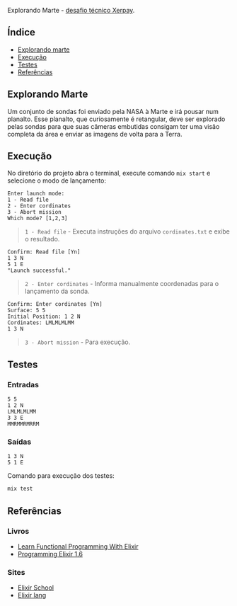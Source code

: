 Explorando Marte - [desafio técnico Xerpay](https://docs.google.com/document/d/1vJsir72GlnCbilZ-qYV2pm11MbzHohIMtjas1SiZB2w/edit#).

## Índice

- [Explorando marte](#explorando_marte)
- [Execução](#execução)
- [Testes](#testes)
- [Referências](#referências)

## Explorando Marte

Um conjunto de sondas foi enviado pela NASA à Marte e irá pousar num planalto. Esse planalto, que curiosamente é retangular, deve ser explorado pelas sondas para que suas câmeras embutidas consigam ter uma visão completa da área e enviar as imagens de volta para a Terra.

## Execução

No diretório do projeto abra o terminal, execute comando `mix start` e selecione o modo de lançamento:

```shell
Enter launch mode:
1 - Read file
2 - Enter cordinates
3 - Abort mission
Which mode? [1,2,3]
```

> `1 - Read file` - Executa instruções do arquivo `cordinates.txt` e exibe o resultado.

```shell
Confirm: Read file [Yn]
1 3 N
5 1 E
"Launch successful."
```

> `2 - Enter cordinates` - Informa manualmente coordenadas para o lançamento da sonda.

```shell
Confirm: Enter cordinates [Yn]
Surface: 5 5
Initial Position: 1 2 N
Cordinates: LMLMLMLMM
1 3 N
```

> `3 - Abort mission` - Para execução.

## Testes

### Entradas

```shell
5 5
1 2 N
LMLMLMLMM
3 3 E
MMRMMRMRRM
```

### Saídas

```shell
1 3 N
5 1 E
```

Comando para execução dos testes:

```sh
mix test
```

## Referências

### Livros

- [Learn Functional Programming With Elixir](https://pragprog.com/titles/cdc-elixir/learn-functional-programming-with-elixir/)
- [Programming Elixir 1.6](https://pragprog.com/titles/elixir16/programming-elixir-1-6/)

### Sites

- [Elixir School](https://elixirschool.com/pt/)
- [Elixir lang](https://elixir-lang.org/getting-started/introduction.html)
